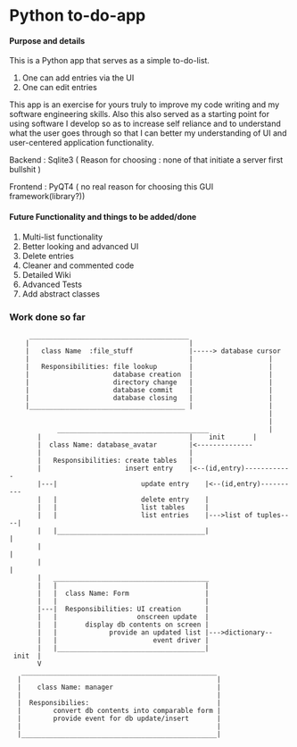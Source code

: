 
# Python to-do-app

#### Purpose and details

This is a Python app that serves as a simple to-do-list.

1. One can add entries via the UI
2. One can edit entries 


This app is an exercise for yours truly to improve my code writing and my software engineering skills. Also this also served as
a starting point for using software I develop so as to increase self reliance and to understand what the user goes through so that
I can better my understanding of UI and user-centered application functionality.

Backend  : Sqlite3 ( Reason for choosing : none of that initiate a server first bullshit )

Frontend : PyQT4 ( no real reason for choosing this GUI framework(library?))



#### Future Functionality and things to be added/done

1. Multi-list functionality
2. Better looking and advanced UI
3. Delete entries
4. Cleaner and commented code
5. Detailed Wiki
6. Advanced Tests
7. Add abstract classes


### Work done so far

```
     ________________________________________
    |                                        |
    |   class Name  :file_stuff              |-----> database cursor
    |                                        |                   |
    |   Responsibilities: file lookup        |                   |
    |                     database creation  |                   |
    |                     directory change   |                   |
    |                     database commit    |                   |
    |                     database closing   |                   |
    |_______________________________________ |                   |
                                                                 |
                                                                 |
            ______________________________________               |
	   |                                     |    init       |   
	   |  class Name: database_avatar        |<--------------
	   |                                     |
	   |   Responsibilities: create tables   |
	   |                     insert entry    |<--(id,entry)------------
       |---|                     update entry    |<--(id,entry)----------
       |   |                     delete entry    |
       |   |                     list tables     |
       |   |                     list entries    |--->list of tuples----|
       |   |_____________________________________|                      |
       |                                                                |
       |                                                                |
       |   _______________________________________
       |   |                                     |
       |   |  class Name: Form                   |
       |   |                                     |
       |---|  Responsibilities: UI creation      |
       |   |                    onscreen update  |
       |   |       display db contents on screen |
       |   |             provide an updated list |--->dictionary--
       |   |                        event driver |
       |   |_____________________________________|
 init  |
       V
   _________________________________________________
  |                                                 |
  |    class Name: manager                          |
  |                                                 |
  |  Responsibilies:                                |
  |        convert db contents into comparable form |                 
  |        provide event for db update/insert       |
  |                                                 |
  |_________________________________________________|

 
```                     
					                              






